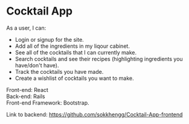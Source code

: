 # Cocktail App

As a user, I can:
- Login or signup for the site.
- Add all of the ingredients in my liqour cabinet.
- See all of the cocktails that I can currently make.
- Search cocktails and see their recipes (highlighting ingredients you have/don't have).
- Track the cocktails you have made.
- Create a wishlist of cocktails you want to make.

Front-end: React<br />
Back-end: Rails<br />
Front-end Framework: Bootstrap.

Link to backend: https://github.com/sokkhengg/Cocktail-App-frontend

